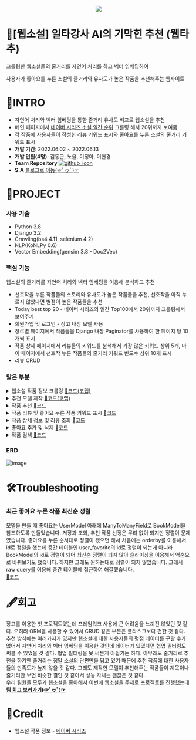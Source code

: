 <p align="center">
<img src="https://img1.daumcdn.net/thumb/R1280x0/?scode=mtistory2&fname=https%3A%2F%2Fblog.kakaocdn.net%2Fdn%2FcRZyWw%2FbtrJ2nbV0Ly%2FV0thL6tNjJKnkPrHsiYlJK%2Fimg.png">
</p>

# 📖[웹소설] 일타강사 AI의 기막힌 추천 (웹타추)
크롤링한 웹소설들의 줄거리를 자연어 처리를 하고 벡터 임베딩하여

사용자가 좋아요를 누른 소설의 줄거리와 유사도가 높은 작품을 추천해주는 웹사이트

# 📕INTRO
* 자연어 처리와 벡터 임베딩을 통한 줄거리 유사도 비교로 웹소설을 추천
* 메인 페이지에서 [네이버 시리즈 소설 일간 순위](https://series.naver.com/novel/top100List.series) 크롤링 해서 20위까지 보여줌
* 각 작품에 사용자들이 작성한 리뷰 키워드 표시와 좋아요를 누른 소설의 줄거리 키워드 표시
* **개발 기간**: 2022.06.02 ~ 2022.06.13
* **개발 인원(4명)**: 김동근, 노을, 이정아, 이현경
* **Team Repository** [![github_icon](https://img.shields.io/badge/Github-000000?style=flat-square&logo=github&logoColor=white)](https://github.com/cmjcum/webtachu)
* **S.A** [블로그로 이동(☞ﾟヮﾟ)☞](https://cold-charcoal.tistory.com/85)

# 📗PROJECT
### 사용 기술
* Python 3.8
* Django 3.2
* Crawling(bs4 4.11, selenium 4.2)
* NLP(KoNLPy 0.6)
* Vector Embedding(gensim 3.8 - Doc2Vec)

### 핵심 기능
웹소설의 줄거리를 자연어 처리와 벡터 임베딩을 이용해 분석하고 추천
* 선호작을 누른 작품들의 스토리와 유사도가 높은 작품들을 추천, 선호작을 아직 누르지 않았다면 별점이 높은 작품들을 추천
* Today best top 20 - 네이버 시리즈의 일간 Top100에서 20위까지 크롤링해서 보여주기
* 회원가입 및 로그인 - 장고 내장 모델 사용
* 장르별 페이지에서 작품들을 Django 내장 Paginator를 사용하여 한 페이지 당 10 개씩 표시
* 작품 상세 페이지에서 리뷰들의 키워드를 분석해서 가장 많은 키워드 상위 5개, 마이 페이지에서 선호작 누른 작품들의 줄거리 키워드 빈도수 상위 10개 표시
* 리뷰 CRUD

### 맡은 부분
<details>
<summary>웹소설 작품 정보 크롤링 <a href="https://colab.research.google.com/drive/1e--L4ZwZQann99Y9ZwBTG-7VlB9PW4DM?usp=sharing">📑코드(코랩)</a></summary>

네이버 시리즈에서 판타지 장르와 로맨스 판타지 장르를 크롤링 했습니다.<br>
BeautifulSoup과 Selenium을 함께 사용했습니다.<br>
bs로 전체 작품 목록에서 각 작품들의 상세 페이지로 연결되는 url을 크롤링 하고 크롤링한 url에 각각 접속하여 작품들의 상세 정보를 크롤링 하는데 이때 네이버 시리즈에서 작품의 전체 줄거리는 각 작품의 페이지에서 더보기 버튼을 눌러야 보이기 때문에 selenium을 사용했습니다.
</details>
<details>
<summary>추천 모델 제작 <a href="https://colab.research.google.com/drive/1MyePVoA6OAbsVkR2ErudTtkmpwIPoHno?usp=sharing">📑코드(코랩)</a></summary>

KoNLPy의 Mecab을 이용하여 각 소설의 줄거리를 형태소 단위로 토큰화 하고 gensim의 Doc2Vec으로 벡터화 해서 코사인 유사도를 비교하는 모델을 만들었습니다.
</details>
<details>
<summary>작품 추천 <a href="https://github.com/zeonga1102/webtachu/blob/master/books/views.py#L47">📑코드</a></summary>

제작한 모델을 이용해서 사용자가 좋아요를 누른 작품의 줄거리와 코사인 유사도가 높은 작품을 추천합니다.<br>
좋아요를 누른 작품들의 키워드 중 빈도수가 높은 20개와 가중치를 준 제목 키워드 3개에 대해 벡터화를 하고 제작한 모델에서 유사도가 높은 작품 5개를 선정합니다. 이때 이미 좋아요를 누른 작품은 추천에서 제외합니다.<br>
만약 좋아요를 누른 작품이 없다면 별점이 높은 작품 5개를 추천합니다.
</details>
<details>
<summary>작품 리뷰 및 좋아요 누른 작품 키워드 표시 <a href="https://github.com/zeonga1102/webtachu/blob/master/books/book_views.py#L102">📑코드</a></summary>

형태소 분석을 통해 전체 리뷰와 좋아요를 누른 소설들의 줄거리에서 빈도수가 높은 키워드들을 뽑아냈습니다<br>
함수로 만들어서 사용했습니다.<br>
함수 사용 예시입니다. 각 소설에서 리뷰 키워드를 뽑아내는 부분입니다. <a href="https://github.com/zeonga1102/webtachu/blob/master/books/book_views.py#L88">📑코드</a>
</details>
<details>
<summary>작품 상세 정보 및 리뷰 조회 <a href="https://github.com/zeonga1102/webtachu/blob/master/books/book_views.py#L80">📑코드</a></summary>

작품별 페이지에서 각 작품의 상세 정보와 그 작품에 달린 리뷰들을 조회합니다.<br>
사용자가 해당 작품에 좋아요를 눌렀는지와 리뷰 키워드를 함께 프론트로 보냅니다.
</details>
<details>
<summary>좋아요 추가 및 삭제 <a href="https://github.com/zeonga1102/webtachu/blob/master/books/book_views.py#L126">📑코드</a></summary>

해당 작품에 좋아요를 눌렀을 때 현재 사용자가 이미 좋아요를 누른 상태인지 아닌지 판별하여 만약 좋아요를 누른 상태였다면 해당 작품을 favorite에서 삭제하고 누르지 않은 상태였다면 추가합니다.
</details>
<details>
<summary>작품 검색 <a href="https://github.com/zeonga1102/webtachu/blob/master/books/views.py#L65">📑코드</a></summary>

제목을 기준으로 작품을 검색합니다.<br>
사용자가 입력한 검색어를 제목에 포함하고 있으면 결과로 보여줍니다.
</details> 

### ERD
![image](https://user-images.githubusercontent.com/104331869/185334447-e9eaabb2-c3e0-4d1a-95de-5bb09921b73a.png)

# 🛠Troubleshooting
### 최근 좋아요 누른 작품 최신순 정렬
모델을 만들 때 좋아요는 UserModel 아래에 ManyToManyField로 BookModel을 참조하도록 만들었습니다. 저장과 조회, 추천 작품 선정은 무리 없이 되지만 정렬이 문제였습니다. 좋아요를 누른 순서대로 정렬이 됐으면 해서 처음에는 orderby를 이용해서 id로 정렬을 했는데 중간 테이블인 user_favorite의 id로 정렬이 되는게 아니라 BookModel의 id로 정렬이 되어 최신순 정렬이 되지 않아 슬라이싱을 이용해서 역순으로 바꿔보기도 했습니다. 하지만 그래도 원하는대로 정렬이 되지 않았습니다. 그래서 raw query를 이용해 중간 테이블에 접근하여 해결했습니다.<br>
[📑코드](https://github.com/zeonga1102/webtachu/blob/master/users/views.py#L118)

# 🖋회고
장고를 이용한 첫 프로젝트였는데 프레임워크 사용에 큰 어려움을 느끼진 않았던 것 같다. 오히려 ORM을 사용할 수 있어서 CRUD 같은 부분은 플라스크보다 편한 것 같다.<br>
추천 방식에는 여러가지가 있지만 웹소설에 대한 사용자들의 평점 데이터를 구할 수가 없어서 자연어 처리와 벡터 임베딩을 이용한 것인데 데이터가 있었다면 협업 필터링도 써볼 수 있었을 것 같다. 협업 필터링을 못 써본게 아쉽기는 하다. 아무래도 줄거리로 추천을 하기엔 줄거리는 정말 소설의 단편만을 담고 있기 때문에 추천 작품에 대한 사용자들의 만족도가 높지 않을 것 같다. 그래도 제작한 모델이 추천해주는 작품들이 제목이나 줄거리만 보면 비슷한 결인 것 같아서 성능 자체는 괜찮은 것 같다.<br>
우리 팀원들 모두가 웹소설을 좋아해서 이번에 웹소설을 주제로 프로젝트를 진행했는데
**[팀 회고 보러가기(☞ﾟヮﾟ)☞](https://cold-charcoal.tistory.com/95)**
# 📘Credit
* 웹소설 작품 정보 - [네이버 시리즈](https://series.naver.com/novel)
